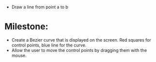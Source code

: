 - Draw a line from point a to b

# Milestone:
- Create a Bezier curve that is displayed on the screen. Red squares for control points, blue line for the curve.
- Allow the user to move the control points by dragging them with the mouse.